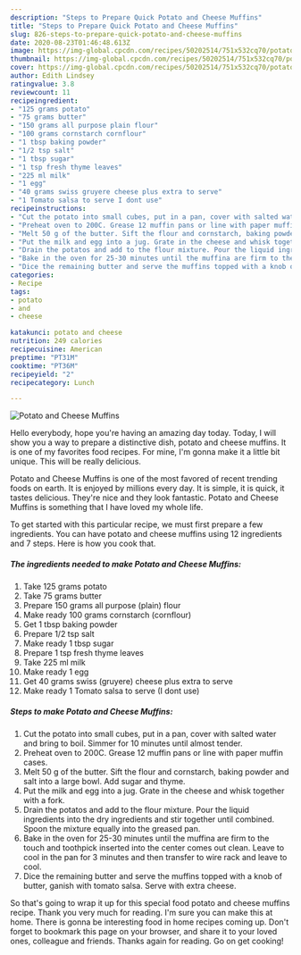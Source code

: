 ```yaml
---
description: "Steps to Prepare Quick Potato and Cheese Muffins"
title: "Steps to Prepare Quick Potato and Cheese Muffins"
slug: 826-steps-to-prepare-quick-potato-and-cheese-muffins
date: 2020-08-23T01:46:48.613Z
image: https://img-global.cpcdn.com/recipes/50202514/751x532cq70/potato-and-cheese-muffins-recipe-main-photo.jpg
thumbnail: https://img-global.cpcdn.com/recipes/50202514/751x532cq70/potato-and-cheese-muffins-recipe-main-photo.jpg
cover: https://img-global.cpcdn.com/recipes/50202514/751x532cq70/potato-and-cheese-muffins-recipe-main-photo.jpg
author: Edith Lindsey
ratingvalue: 3.8
reviewcount: 11
recipeingredient:
- "125 grams potato"
- "75 grams butter"
- "150 grams all purpose plain flour"
- "100 grams cornstarch cornflour"
- "1 tbsp baking powder"
- "1/2 tsp salt"
- "1 tbsp sugar"
- "1 tsp fresh thyme leaves"
- "225 ml milk"
- "1 egg"
- "40 grams swiss gruyere cheese plus extra to serve"
- "1 Tomato salsa to serve I dont use"
recipeinstructions:
- "Cut the potato into small cubes, put in a pan, cover with salted water and bring to boil. Simmer for 10 minutes until almost tender."
- "Preheat oven to 200C. Grease 12 muffin pans or line with paper muffin cases."
- "Melt 50 g of the butter. Sift the flour and cornstarch, baking powder and salt into a large bowl. Add sugar and thyme."
- "Put the milk and egg into a jug. Grate in the cheese and whisk together with a fork."
- "Drain the potatos and add to the flour mixture. Pour the liquid ingredients into the dry ingredients and stir together until combined. Spoon the mixture equally into the greased pan."
- "Bake in the oven for 25-30 minutes until the muffina are firm to the touch and toothpick inserted into the center comes out clean. Leave to cool in the pan for 3 minutes and then transfer to wire rack and leave to cool."
- "Dice the remaining butter and serve the muffins topped with a knob of butter, ganish with tomato salsa. Serve with extra cheese."
categories:
- Recipe
tags:
- potato
- and
- cheese

katakunci: potato and cheese 
nutrition: 249 calories
recipecuisine: American
preptime: "PT31M"
cooktime: "PT36M"
recipeyield: "2"
recipecategory: Lunch

---
```



![Potato and Cheese Muffins](https://img-global.cpcdn.com/recipes/50202514/751x532cq70/potato-and-cheese-muffins-recipe-main-photo.jpg)

Hello everybody, hope you're having an amazing day today. Today, I will show you a way to prepare a distinctive dish, potato and cheese muffins. It is one of my favorites food recipes. For mine, I'm gonna make it a little bit unique. This will be really delicious.



Potato and Cheese Muffins is one of the most favored of recent trending foods on earth. It is enjoyed by millions every day. It is simple, it is quick, it tastes delicious. They're nice and they look fantastic. Potato and Cheese Muffins is something that I have loved my whole life.


To get started with this particular recipe, we must first prepare a few ingredients. You can have potato and cheese muffins using 12 ingredients and 7 steps. Here is how you cook that.

<!--inarticleads1-->

##### The ingredients needed to make Potato and Cheese Muffins:

1. Take 125 grams potato
1. Take 75 grams butter
1. Prepare 150 grams all purpose (plain) flour
1. Make ready 100 grams cornstarch (cornflour)
1. Get 1 tbsp baking powder
1. Prepare 1/2 tsp salt
1. Make ready 1 tbsp sugar
1. Prepare 1 tsp fresh thyme leaves
1. Take 225 ml milk
1. Make ready 1 egg
1. Get 40 grams swiss (gruyere) cheese plus extra to serve
1. Make ready 1 Tomato salsa to serve (I dont use)




<!--inarticleads2-->

##### Steps to make Potato and Cheese Muffins:

1. Cut the potato into small cubes, put in a pan, cover with salted water and bring to boil. Simmer for 10 minutes until almost tender.
1. Preheat oven to 200C. Grease 12 muffin pans or line with paper muffin cases.
1. Melt 50 g of the butter. Sift the flour and cornstarch, baking powder and salt into a large bowl. Add sugar and thyme.
1. Put the milk and egg into a jug. Grate in the cheese and whisk together with a fork.
1. Drain the potatos and add to the flour mixture. Pour the liquid ingredients into the dry ingredients and stir together until combined. Spoon the mixture equally into the greased pan.
1. Bake in the oven for 25-30 minutes until the muffina are firm to the touch and toothpick inserted into the center comes out clean. Leave to cool in the pan for 3 minutes and then transfer to wire rack and leave to cool.
1. Dice the remaining butter and serve the muffins topped with a knob of butter, ganish with tomato salsa. Serve with extra cheese.




So that's going to wrap it up for this special food potato and cheese muffins recipe. Thank you very much for reading. I'm sure you can make this at home. There is gonna be interesting food in home recipes coming up. Don't forget to bookmark this page on your browser, and share it to your loved ones, colleague and friends. Thanks again for reading. Go on get cooking!
